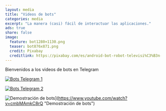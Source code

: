 ```yaml
---
layout: media
title: "Videos de bots"
categories: media
excerpt: "La manera (casi) fácil de interactuar las aplicaciones."
ads: true
share: false
image:
  feature: bot1280×1130.png
  teaser: bot876x871.png
  credit: Pixabay
  creditlink: https://pixabay.com/es/android-bot-robot-televisi%C3%B3n-feliz-161184/
---
```


Bienvenidos a los videos de bots en Telegram

[![Bots Telegram 1](http://img.youtube.com/vi/CpdPN_RpCyA/0.jpg)](https://www.youtube.com/watch?v=CpdPN_RpCyA "Bots Telegram")

[![Bots Telegram 2](http://img.youtube.com/vi/-NxJco4hKjU/0.jpg)](https://www.youtube.com/watch?v=-NxJco4hKjU "Bots Telegram")

![Demostración de bots](http://img.youtube.com/vi/cmbMAmkC8rQ/0.jpg)](https://www.youtube.com/watch?v=cmbMAmkC8rQ "Demostración de bots")

